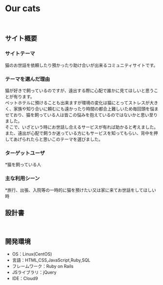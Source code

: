 # Our cats
​
## サイト概要
### サイトテーマ
​猫のお世話を依頼したり預かったり助け合いが出来るコミュニティサイトです。​

### テーマを選んだ理由
猫が好きで飼っているのですが、遠出する際に心配で誰かに見てほしいと思うことが有ります。    
ペットホテルに預けることも出来ますが環境の変化は猫にとってストレスが大きく、家族や知り合いに頼むにも遠かったり時間の都合上難しいため毎回頭を悩ませており、猫を飼っている人は皆この悩みを抱えているのではないかと思い至りました。  
そこで、いざという時にお世話し合えるサービスが有れば助かると考えました。  
また、遠出が心配で飼うか迷っている方にもサービスを知ってもらい、背中を押してあげられたらと思いこのテーマを選びました。​  
### ターゲットユーザ
*猫を飼っている人
​
### 主な利用シーン
*旅行、出張、入院等の一時的に猫を預けたい又は家に来てお世話をしてほしい時
​
## 設計書
<!--テーマを設定・提出する時点では不要です-->
​
## 開発環境
- OS：Linux(CentOS)
- 言語：HTML,CSS,JavaScript,Ruby,SQL
- フレームワーク：Ruby on Rails
- JSライブラリ：jQuery
- IDE：Cloud9
